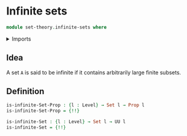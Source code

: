 # Infinite sets

```agda
module set-theory.infinite-sets where
```

<details><summary>Imports</summary>

```agda
open import elementary-number-theory.natural-numbers

open import foundation.mere-embeddings
open import foundation.propositions
open import foundation.sets
open import foundation.universe-levels

open import univalent-combinatorics.standard-finite-types
```

</details>

## Idea

A set `A` is said to be infinite if it contains arbitrarily large finite
subsets.

## Definition

```agda
is-infinite-Set-Prop : {l : Level} → Set l → Prop l
is-infinite-Set-Prop = {!!}

is-infinite-Set : {l : Level} → Set l → UU l
is-infinite-Set = {!!}
```
